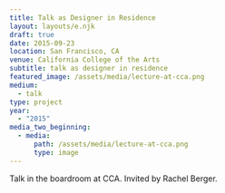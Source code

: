 ```yaml
---
title: Talk as Designer in Residence
layout: layouts/e.njk
draft: true
date: 2015-09-23
location: San Francisco, CA
venue: California College of the Arts
subtitle: talk as designer in residence
featured_image: /assets/media/lecture-at-cca.png
medium:
  - talk
type: project
year:
  - "2015"
media_two_beginning:
  - media:
      path: /assets/media/lecture-at-cca.png
      type: image
---
```


Talk in the boardroom at CCA. Invited by Rachel Berger.
